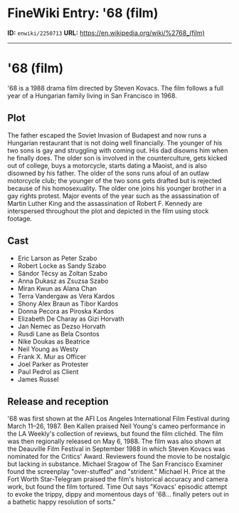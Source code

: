 # FineWiki Entry: '68 (film)

**ID:** `enwiki/2250713`
**URL:** <https://en.wikipedia.org/wiki/%2768_(film)>

--- 

# '68 (film)
 '68 is a 1988 drama film directed by Steven Kovacs. The film follows a full year of a Hungarian family living in San Francisco in 1968.

## Plot
The father escaped the  Soviet Invasion of Budapest and now runs a Hungarian restaurant that is not doing well financially. The younger of his two sons is gay and struggling with coming out. His dad disowns him when he finally does. The older son is involved in the counterculture, gets kicked out of college, buys a motorcycle, starts dating a Maoist, and is also disowned by his father. The older of the sons runs afoul of an outlaw motorcycle club; the younger of the two sons gets drafted but is rejected because of his homosexuality. The older one joins his younger brother in a gay rights protest.
Major events of the year such as the assassination of Martin Luther King and the assassination of Robert F. Kennedy are interspersed throughout the plot and depicted in the film using stock footage.

## Cast
- Eric Larson as Peter Szabo
- Robert Locke as Sandy Szabo
- Sándor Técsy as Zoltan Szabo
- Anna Dukasz as Zsuzsa Szabo
- Miran Kwun as Alana Chan
- Terra Vandergaw as Vera Kardos
- Shony Alex Braun as Tibor Kardos
- Donna Pecora as Piroska Kardos
- Elizabeth De Charay as Gizi Horvath
- Jan Nemec as Dezso Horvath
- Rusdi Lane as Bela Csontos
- Nike Doukas as Beatrice
- Neil Young as Westy
- Frank X. Mur as Officer
- Joel Parker as Protester
- Paul Pedrol as Client
- James Russel


## Release and reception
'68 was first shown at the AFI Los Angeles International Film Festival during March 11–26, 1987. Ben Kallen praised Neil Young's cameo performance in the LA Weekly's collection of reviews, but found the film clichéd. The film was then regionally released on May 6, 1988. The film was also shown at the Deauville Film Festival in September 1988 in which Steven Kovacs was nominated for the Critics' Award. Reviewers found the movie to be nostalgic but lacking in substance. Michael Sragow of The San Francisco Examiner found the screenplay "over-stuffed" and "strident." Michael H. Price at the Fort Worth Star-Telegram praised the film's historical accuracy and camera work, but found the film tortured. Time Out says "Kovacs' episodic attempt to evoke the trippy, dippy and momentous days of '68... finally peters out in a bathetic happy resolution of sorts."
